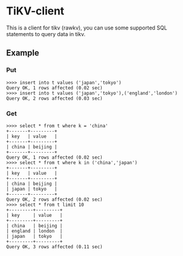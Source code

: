 # TiKV-client

This is a client for tikv (rawkv), you can use some supported SQL statements to query data in tikv. 

## Example

### Put
```mysql
>>>> insert into t values ('japan','tokyo')
Query OK, 1 rows affected (0.02 sec)
>>>> insert into t values ('japan','tokyo'),('england','london')
Query OK, 2 rows affected (0.03 sec)
```

### Get
```mysql
>>>> select * from t where k = 'china'
+-------+---------+
| key   | value   |
+-------+---------+
| china | beijing |
+-------+---------+
Query OK, 1 rows affected (0.02 sec)
>>>> select * from t where k in ('china','japan')
+-------+---------+
| key   | value   |
+-------+---------+
| china | beijing |
| japan | tokyo   |
+-------+---------+
Query OK, 2 rows affected (0.02 sec)
>>>> select * from t limit 10
+---------+---------+
| key     | value   |
+---------+---------+
| china   | beijing |
| england | london  |
| japan   | tokyo   |
+---------+---------+
Query OK, 3 rows affected (0.11 sec)

```